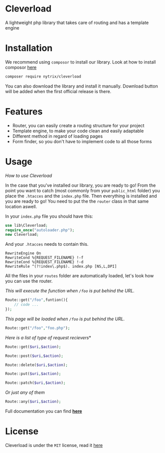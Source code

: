 # Cleverload
A lightweight php library that takes care of routing and has a template engine

# Installation
We recommend using `composor` to install our library. Look at how to install composor [here](https://getcomposer.org/)
```sh
composer require nytrix/cleverload
```
You can also download the library and install it manually. Download button will be added when the first official release is there.

# Features

- Router, you can easily create a routing structure for your project
- Template engine, to make your code clean and easily adaptable
- Different method in regard of loading pages
- Form finder, so you don't have to implement code to all those forms

# Usage
_How to use Cleverload_

In the case that you've installed our library, you are ready to go! From the point you want to catch (most commonly from your `public_html` folder) you place the `.htacces` and the `index.php` file. Then everything is installed and you are ready to go!
You need to put the the `router` class in that same location aswell. 

In your `index.php` file you should have this:

```php
use lib\Cleverload;
require_once("autoloader.php");
new Cleverload;
```

And your `.htacces` needs to contain this. 

```htacces
RewriteEngine On
RewriteCond %{REQUEST_FILENAME} !-f
RewriteCond %{REQUEST_FILENAME} !-d
RewriteRule ^(?!index\.php$). index.php [NS,L,DPI]
```

All the files in your `routes` folder are automatically loaded, let's look how you can use the router. 

*This will execute the function when `/foo` is put behind the URL.* 
```php
Route::get("/foo",funtion(){
    // code ...
});
```

*This page will be loaded when `/foo` is put behind the URL.*

```php
Route::get("/foo","foo.php");
```

*Here is a list of type of request recievers**

```php
Route::get($uri,$action);
```
```php
Route::post($uri,$action);
```
```php
Route::delete($uri,$action);
```
```php
Route::put($uri,$action);
```
```php
Route::patch($uri,$action);
```
*Or just any of them*
```php
Route::any($uri,$action);
```

Full documentation you can find [**here**](https://github.com/thomaskolmans/Cleverload/blob/master/docs/README.md)

# License 

Cleverload is under the `MIT` license, read it [here](https://github.com/thomaskolmans/SimpelSQL/blob/master/LICENSE)



